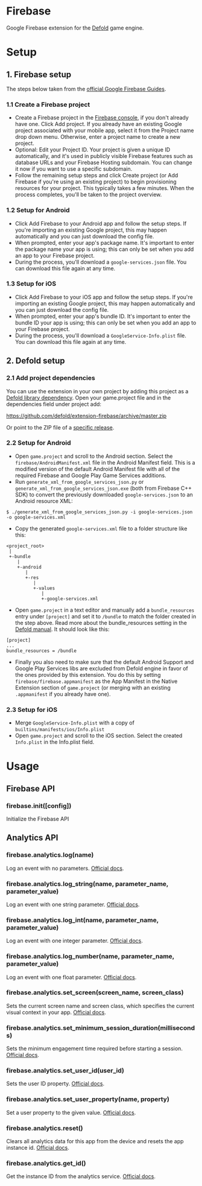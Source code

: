 # Firebase
Google Firebase extension for the [Defold](https://www.defold.com) game engine.

# Setup
## 1. Firebase setup
The steps below taken from the [official Google Firebase Guides](https://firebase.google.com/docs/cpp/setup).

### 1.1 Create a Firebase project
* Create a Firebase project in the [Firebase console](https://console.firebase.google.com/), if you don't already have one. Click Add project. If you already have an existing Google project associated with your mobile app, select it from the Project name drop down menu. Otherwise, enter a project name to create a new project.
* Optional: Edit your Project ID. Your project is given a unique ID automatically, and it's used in publicly visible Firebase features such as database URLs and your Firebase Hosting subdomain. You can change it now if you want to use a specific subdomain.
* Follow the remaining setup steps and click Create project (or Add Firebase if you're using an existing project) to begin provisioning resources for your project. This typically takes a few minutes. When the process completes, you'll be taken to the project overview.

### 1.2 Setup for Android
* Click Add Firebase to your Android app and follow the setup steps. If you're importing an existing Google project, this may happen automatically and you can just download the config file.
* When prompted, enter your app's package name. It's important to enter the package name your app is using; this can only be set when you add an app to your Firebase project.
* During the process, you'll download a `google-services.json` file. You can download this file again at any time.

### 1.3 Setup for iOS
* Click Add Firebase to your iOS app and follow the setup steps. If you're importing an existing Google project, this may happen automatically and you can just download the config file.
* When prompted, enter your app's bundle ID. It's important to enter the bundle ID your app is using; this can only be set when you add an app to your Firebase project.
* During the process, you'll download a `GoogleService-Info.plist` file. You can download this file again at any time.

## 2. Defold setup
### 2.1 Add project dependencies
You can use the extension in your own project by adding this project as a [Defold library dependency](http://www.defold.com/manuals/libraries/). Open your game.project file and in the dependencies field under project add:

https://github.com/defold/extension-firebase/archive/master.zip

Or point to the ZIP file of a [specific release](https://github.com/defold/extension-firebase/releases).

### 2.2 Setup for Android
* Open `game.project` and scroll to the Android section. Select the `firebase/AndroidManifest.xml` file in the Android Manifest field. This is a modified version of the default Android Manifest file with all of the required Firebase and Google Play Game Services additions.
* Run `generate_xml_from_google_services_json.py` or `generate_xml_from_google_services_json.exe` (both from Firebase C++ SDK) to convert the previously downloaded `google-services.json` to an Android resource XML:

```
$ ./generate_xml_from_google_services_json.py -i google-services.json -o google-services.xml
```

* Copy the generated `google-services.xml` file to a folder structure like this:

```
<project_root>
 |
 +-bundle
    |
    +-android
       |
       +-res
          |
          +-values
             |
             +-google-services.xml
```

* Open `game.project` in a text editor and manually add a `bundle_resources` entry under `[project]` and set it to `/bundle` to match the folder created in the step above. Read more about the bundle_resources setting in the [Defold manual](https://www.defold.com/manuals/project-settings/#_project). It should look like this:

```
[project]
...
bundle_resources = /bundle

```

* Finally you also need to make sure that the default Android Support and Google Play Services libs are excluded from Defold engine in favor of the ones provided by this extension. You do this by setting `firebase/firebase.appmanifest` as the App Manifest in the Native Extension section of `game.project` (or merging with an existing `.appmanifest` if you already have one).

### 2.3 Setup for iOS
* Merge `GoogleService-Info.plist` with a copy of `builtins/manifests/ios/Info.plist`
* Open `game.project` and scroll to the iOS section. Select the created `Info.plist` in the Info.plist field.

# Usage
## Firebase API
### firebase.init([config])
Initialize the Firebase API

## Analytics API
### firebase.analytics.log(name)
Log an event with no parameters. [Official docs](https://firebase.google.com/docs/reference/cpp/namespace/firebase/analytics#logevent_5).

### firebase.analytics.log_string(name, parameter_name, parameter_value)
Log an event with one string parameter. [Official docs](https://firebase.google.com/docs/reference/cpp/namespace/firebase/analytics#logevent).

### firebase.analytics.log_int(name, parameter_name, parameter_value)
Log an event with one integer parameter. [Official docs](https://firebase.google.com/docs/reference/cpp/namespace/firebase/analytics#logevent_4).

### firebase.analytics.log_number(name, parameter_name, parameter_value)
Log an event with one float parameter. [Official docs](https://firebase.google.com/docs/reference/cpp/namespace/firebase/analytics#logevent_2).

### firebase.analytics.set_screen(screen_name, screen_class)
Sets the current screen name and screen class, which specifies the current visual context in your app. [Official docs](https://firebase.google.com/docs/reference/cpp/namespace/firebase/analytics#setcurrentscreen).

### firebase.analytics.set_minimum_session_duration(milliseconds)
Sets the minimum engagement time required before starting a session. [Official docs](https://firebase.google.com/docs/reference/cpp/namespace/firebase/analytics#setminimumsessionduration).

### firebase.analytics.set_user_id(user_id)
Sets the user ID property. [Official docs](https://firebase.google.com/docs/reference/cpp/namespace/firebase/analytics#setuserid).

### firebase.analytics.set_user_property(name, property)
Set a user property to the given value. [Official docs](https://firebase.google.com/docs/reference/cpp/namespace/firebase/analytics#setuserproperty).

### firebase.analytics.reset()
Clears all analytics data for this app from the device and resets the app instance id. [Official docs](https://firebase.google.com/docs/reference/cpp/namespace/firebase/analytics#resetanalyticsdata).

### firebase.analytics.get_id()
Get the instance ID from the analytics service. [Official docs](https://firebase.google.com/docs/reference/cpp/namespace/firebase/analytics#getanalyticsinstanceid).
